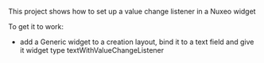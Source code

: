 This project shows how to set up a value change listener in a Nuxeo widget


To get it to work:
* add a Generic widget to a creation layout, bind it to a text field and give it widget type textWithValueChangeListener
